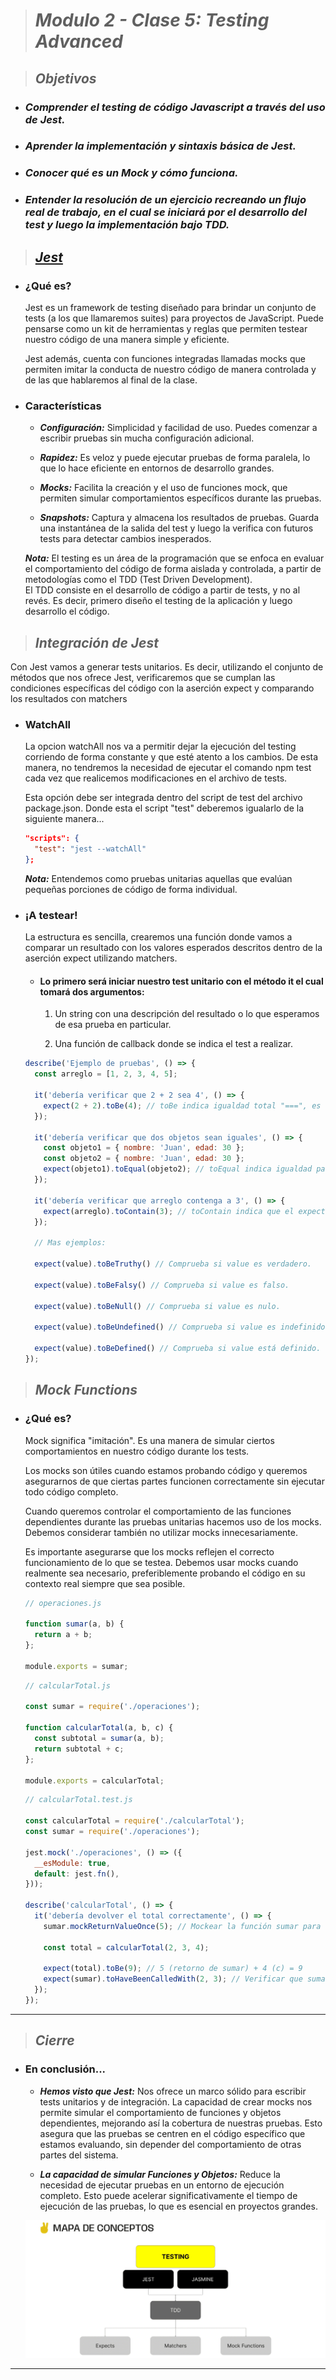 > # ***Modulo 2 - Clase 5: Testing Advanced***

> ## ***Objetivos***

* ### *Comprender el testing de código Javascript a través del uso de Jest.*

* ### *Aprender la implementación y sintaxis básica de Jest.*

* ### *Conocer qué es un Mock y cómo funciona.*

* ### *Entender la resolución de un ejercicio recreando un flujo real de trabajo, en el cual se iniciará por el desarrollo del test y luego la implementación bajo TDD.*

> ## ***[Jest](https://jestjs.io/)***
* ### **¿Qué es?**
  
  Jest es un framework de testing diseñado para brindar un conjunto de tests (a los que llamaremos suites) para proyectos de JavaScript. Puede pensarse como un kit de herramientas y reglas que permiten testear nuestro código de una manera simple y eficiente.

  Jest además, cuenta con funciones integradas llamadas mocks que permiten imitar la conducta de nuestro código de manera controlada y de las que hablaremos al final de la clase.

* ### **Características**

  * ***Configuración:*** Simplicidad y facilidad de uso. Puedes comenzar a escribir pruebas sin mucha configuración adicional.
  
  * ***Rapidez:*** Es veloz y puede ejecutar pruebas de forma paralela, lo que lo hace eficiente en entornos de desarrollo grandes.
  
  * ***Mocks:*** Facilita la creación y el uso de funciones mock, que permiten simular comportamientos específicos durante las pruebas.
  
  * ***Snapshots:*** Captura y almacena los resultados de pruebas. Guarda una instantánea de la salida del test y luego la verifica con futuros tests para detectar cambios inesperados.

  ***Nota:*** El testing es un área de la programación que se enfoca en evaluar el comportamiento del código de forma aislada y controlada, a partir de metodologías como el TDD (Test Driven Development).  
  El TDD consiste en el desarrollo de código a partir de tests, y no al revés. Es decir, primero diseño el testing de la aplicación y luego desarrollo el código.

> ## ***Integración de Jest***

Con Jest vamos a generar tests unitarios. Es decir, utilizando el conjunto de métodos que nos ofrece Jest, verificaremos que se cumplan las condiciones específicas del código con la aserción expect y comparando los resultados con matchers

* ### **WatchAll**
  
  La opcion watchAll nos va a permitir dejar la ejecución del testing corriendo de forma constante y que esté atento a los cambios. De esta manera, no tendremos la necesidad de ejecutar el comando npm test cada vez que realicemos modificaciones en el archivo de tests.  

  Esta opción debe ser integrada dentro del script de test del archivo package.json. Donde esta el script "test" deberemos igualarlo de la siguiente manera...

  ```json
  "scripts": {
    "test": "jest --watchAll"
  };
  ```
  
  ***Nota:*** Entendemos como pruebas unitarias aquellas que evalúan pequeñas porciones de código de forma individual.

* ### **¡A testear!**

  La estructura es sencilla, crearemos una función donde vamos a comparar un resultado con los valores esperados descritos dentro de la aserción expect utilizando matchers.

  * #### **Lo primero será iniciar nuestro test unitario con el método it el cual tomará dos argumentos:** 

    1. Un string con una descripción del resultado o lo que esperamos de esa prueba en particular.

    2. Una función de callback donde se indica el test a realizar.

  ```javascript
  describe('Ejemplo de pruebas', () => {
    const arreglo = [1, 2, 3, 4, 5];

    it('debería verificar que 2 + 2 sea 4', () => {
      expect(2 + 2).toBe(4); // toBe indica igualdad total "===", es decir, apuntan al mismo punto en memoria tanto el expect como el matcher
    });

    it('debería verificar que dos objetos sean iguales', () => {
      const objeto1 = { nombre: 'Juan', edad: 30 };
      const objeto2 = { nombre: 'Juan', edad: 30 };
      expect(objeto1).toEqual(objeto2); // toEqual indica igualdad parcial "==", es decir, el valor de expect y matcher es el mismo
    });

    it('debería verificar que arreglo contenga a 3', () => {
      expect(arreglo).toContain(3); // toContain indica que el expect debe poseer dentro de si mismo el valor del matcher
    });

    // Mas ejemplos: 
  
    expect(value).toBeTruthy() // Comprueba si value es verdadero.

    expect(value).toBeFalsy() // Comprueba si value es falso.

    expect(value).toBeNull() // Comprueba si value es nulo.

    expect(value).toBeUndefined() // Comprueba si value es indefinido.

    expect(value).toBeDefined() // Comprueba si value está definido.
  });
  ```

> ## ***Mock Functions***

* ### **¿Qué es?**
  
  Mock significa "imitación". Es una manera de simular ciertos comportamientos en nuestro código durante los tests.  

  Los mocks son útiles cuando estamos probando código y queremos asegurarnos de que ciertas partes funcionen correctamente sin ejecutar todo código completo.  

  Cuando queremos controlar el comportamiento de las funciones dependientes durante las pruebas unitarias hacemos uso de los mocks. Debemos considerar también no utilizar mocks innecesariamente.

  Es importante asegurarse que los mocks reflejen el correcto funcionamiento de lo que se testea. Debemos usar mocks cuando realmente sea necesario, preferiblemente probando el código en su contexto real siempre que sea posible.

  ```javascript
  // operaciones.js

  function sumar(a, b) {
    return a + b;
  };

  module.exports = sumar;
  ```
  
  ```javascript
  // calcularTotal.js

  const sumar = require('./operaciones');

  function calcularTotal(a, b, c) {
    const subtotal = sumar(a, b);
    return subtotal + c;
  };

  module.exports = calcularTotal;
  ```

  ```javascript
  // calcularTotal.test.js

  const calcularTotal = require('./calcularTotal');
  const sumar = require('./operaciones');

  jest.mock('./operaciones', () => ({
    __esModule: true,
    default: jest.fn(),
  }));

  describe('calcularTotal', () => {
    it('debería devolver el total correctamente', () => {
      sumar.mockReturnValueOnce(5); // Mockear la función sumar para devolver 5

      const total = calcularTotal(2, 3, 4);

      expect(total).toBe(9); // 5 (retorno de sumar) + 4 (c) = 9
      expect(sumar).toHaveBeenCalledWith(2, 3); // Verificar que sumar fue llamada con los argumentos correctos
    });
  });
  ```
***
> ## ***Cierre***

* ### **En conclusión...**

  * ***Hemos visto que Jest:*** Nos ofrece un marco sólido para escribir tests unitarios y de integración. La capacidad de crear mocks nos permite simular el comportamiento de funciones y objetos dependientes, mejorando así la cobertura de nuestras pruebas. Esto asegura que las pruebas se centren en el código específico que estamos evaluando, sin depender del comportamiento de otras partes del sistema.

  * ***La capacidad de simular Funciones y Objetos:*** Reduce la necesidad de ejecutar pruebas en un entorno de ejecución completo. Esto puede acelerar significativamente el tiempo de ejecución de las pruebas, lo que es esencial en proyectos grandes.

  ![TestingAdvanced](./cierreTestingAdvanced.png)
***
